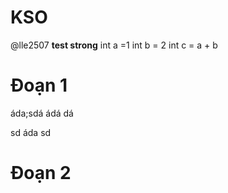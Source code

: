 # KSO
@lle2507
<strong>test strong</strong>
    int a =1 
    int b = 2
    int c = a + b 
# Đoạn 1
áda;sdá
ádá
dá

sd
áda
sd
# Đoạn 2

